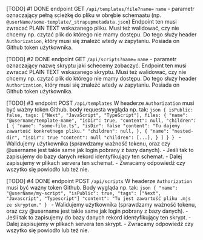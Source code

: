[TODO] #1 DONE
    endpoint GET `/api/templates/file?name=`
    `name` - parametr oznaczający pełną scieżkę do pliku w obrębie schemaatu (np. `@userName/some-template/_strapupmetadata.json`)
    Endpoint ten musi zwracać PLAIN TEXT wskazanego pliku. Musi też walidować, czy nie chcemy np. czytać plik do którego nie mamy dostępu. Do tego służy header `Authorization`, który musi się znaleźć wtedy w zapytaniu. Posiada on Github token użytkownika.

[TODO] #2 DONE
    endpoint GET `/api/scripts?name=`
    `name` - parametr oznaczający nazwę skryptu jaki schecemy zobaczyć.
    Endpoint ten musi zwracać PLAIN TEXT wskazanego skryptu. Musi też walidować, czy nie chcemy np. czytać plik do którego nie mamy dostępu. Do tego służy header `Authorization`, który musi się znaleźć wtedy w zapytaniu. Posiada on Github token użytkownika.

[TODO] #3
    endpoint POST `/api/templates`
    W headerze `Authorization` musi być ważny token Github.
    body requesta wygląda np. tak:
    ```json
    {
        isPublic: false,
        tags: ["Next", "JavaScript", "TypeScript"],
        files: {
            "name": "@username/template-name",
            "isDir": true,
            "content": null,
            "children": [
                {
                    "name": "some-file.ts",
                    "isDir": false
                    "content": "Tu dajemy zawartość konkretnego pliku."
                    "children": null,
                },
                {
                    "name": "nested-dir",
                    "isDir": true
                    "content": null
                    "children": [...],
                }
            ]
        }
    }
    ```
    - Walidujemy użytkownika (sprawdzamy ważność tokenu, oraz czy @username jest takie same jak login pobrany z bazy danych).
    - Jeśli tak to zapisujemy do bazy danych rekord identyfikujący ten schemat.
    - Dalej zapisujemy w plikach servera ten schemat.
    - Zwracamy odpowiedź czy wszytko się powiodło lub też nie.

[TODO] #4 DONE
    endpoint POST `/api/scripts`
    W headerze `Authorization` musi być ważny token Github.
    Body wygląda np. tak:
    ```json
    {
        "name": "@userName/my-script",
        "isPublic": true,
        "tags": ["Next", "Javascript", "Typescript"]
        "content": "Tu jest zawartość pliku .mjs ze skryptem."
    }
    ```
    - Walidujemy użytkownika (sprawdzamy ważność tokenu, oraz czy @username jest takie same jak login pobrany z bazy danych).
    - Jeśli tak to zapisujemy do bazy danych rekord identyfikujący ten skrypt.
    - Dalej zapisujemy w plikach servera ten skrypt.
    - Zwracamy odpowiedź czy wszytko się powiodło lub też nie.
